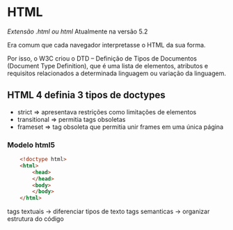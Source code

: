 # HTML 
_Extensão .html ou html_
Atualmente na versão 5.2 

Era comum que cada navegador interpretasse o HTML da sua forma.

Por isso, o W3C criou o DTD – Definição de Tipos de Documentos (Document Type Definition), que é uma lista de elementos, atributos e requisitos relacionados a determinada linguagem ou variação da linguagem.

## HTML 4 definia 3 tipos de doctypes 

- strict => apresentava restrições como limitações de elementos
- transitional => permitia tags obsoletas
- frameset => tag obsoleta que permitia unir frames em uma única página 

### Modelo html5
```HTML
    <!doctype html>
    <html>
        <head>
        </head>  
        <body>
        </body>
    </html>

```

tags textuais -> diferenciar tipos de texto
tags semanticas -> organizar estrutura do código 




